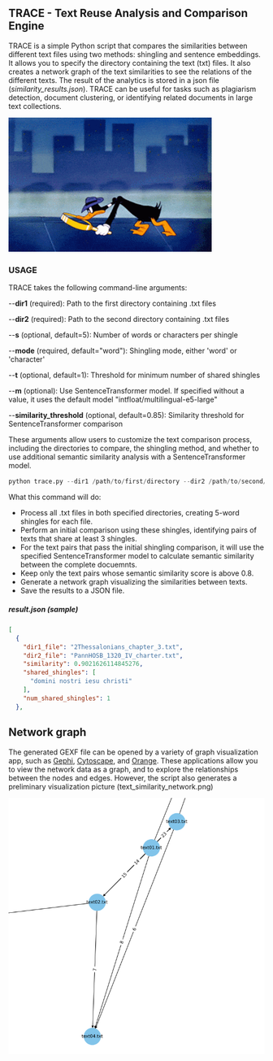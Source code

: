 ## TRACE - Text Reuse Analysis and Comparison Engine


TRACE is a simple Python script that compares the similarities between different text files using two methods: shingling and sentence embeddings. It allows you to specify the directory containing the text (txt) files. It also creates a network graph of the text similarities to see the relations of the different texts. The result of the analytics is stored in a json file (_similarity_results.json_). TRACE can be useful for tasks such as plagiarism detection, document clustering, or identifying related documents in large text collections.

<img src="daffy-trace.gif" width="400" />


### USAGE

TRACE takes the following command-line arguments:

--**dir1** (required): Path to the first directory containing .txt files

--**dir2** (required): Path to the second directory containing .txt files

--**s** (optional, default=5): Number of words or characters per shingle

--**mode** (required, default="word"): Shingling mode, either 'word' or 'character'

--**t** (optional, default=1): Threshold for minimum number of shared shingles

--**m** (optional): Use SentenceTransformer model. If specified without a value, it uses the default model "intfloat/multilingual-e5-large"

--**similarity_threshold** (optional, default=0.85): Similarity threshold for SentenceTransformer comparison

These arguments allow users to customize the text comparison process, including the directories to compare, the shingling method, and whether to use additional semantic similarity analysis with a SentenceTransformer model.

```python
python trace.py --dir1 /path/to/first/directory --dir2 /path/to/second/directory --s 5 --mode word --t 3 --m "sentence-transformers/all-MiniLM-L6-v2" --similarity_threshold 0.8
```
What this command will do:

- Process all .txt files in both specified directories, creating 5-word shingles for each file.
- Perform an initial comparison using these shingles, identifying pairs of texts that share at least 3 shingles.
- For the text pairs that pass the initial shingling comparison, it will use the specified SentenceTransformer model to calculate semantic similarity between the complete docuemnts.
- Keep only the text pairs whose semantic similarity score is above 0.8.
- Generate a network graph visualizing the similarities between texts.
- Save the results to a JSON file.

##### result.json (sample)
```json
[
  {
    "dir1_file": "2Thessalonians_chapter_3.txt",
    "dir2_file": "PannHOSB_1320_IV_charter.txt",
    "similarity": 0.9021626114845276,
    "shared_shingles": [
      "domini nostri iesu christi"
    ],
    "num_shared_shingles": 1
  },
```



## Network graph
The generated GEXF file can be opened by a variety of graph visualization app, such as [Gephi](https://gephi.org/), [Cytoscape](https://cytoscape.org/), and [Orange](https://orangedatamining.com/widget-catalog/networks/networkanalysis/). These applications allow you to view the network data as a graph, and to explore the relationships between the nodes and edges. However, the script also generates a preliminary visualization picture (text_similarity_network.png)


<img src="visualization.png" width="700" />
